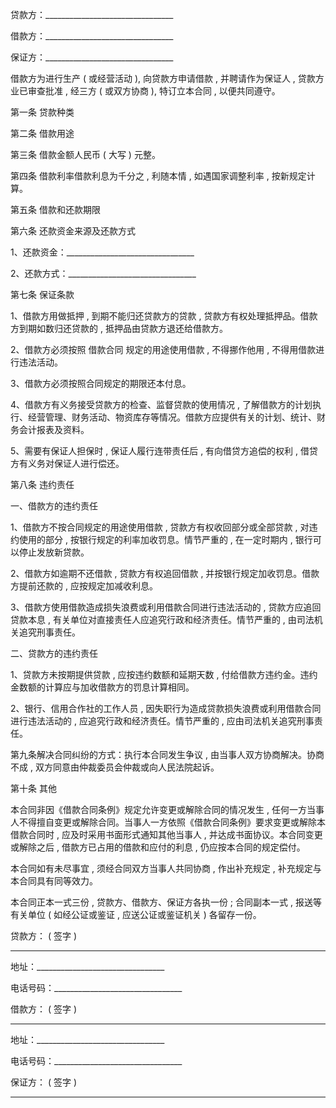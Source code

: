 
 



贷款方：________________________________




借款方：________________________________




保证方：________________________________




借款方为进行生产
(
或经营活动
),
向贷款方申请借款
,
并聘请作为保证人
,
贷款方业已审查批准
,
经三方
(
或双方协商
),
特订立本合同
,
以便共同遵守。




第一条 贷款种类




第二条 借款用途




第三条 借款金额人民币
(
大写
)
元整。




第四条 借款利率借款利息为千分之
,
利随本情
,
如遇国家调整利率
,
按新规定计算。




第五条 借款和还款期限




第六条 还款资金来源及还款方式




1、还款资金：________________________________




2、还款方式：________________________________




第七条 保证条款




1、借款方用做抵押
,
到期不能归还贷款方的贷款
,
贷款方有权处理抵押品。借款方到期如数归还贷款的
,
抵押品由贷款方退还给借款方。




2、借款方必须按照
借款合同
规定的用途使用借款
,
不得挪作他用
,
不得用借款进行违法活动。




3、借款方必须按照合同规定的期限还本付息。




4、借款方有义务接受贷款方的检查、监督贷款的使用情况
,
了解借款方的计划执行、经营管理、财务活动、物资库存等情况。借款方应提供有关的计划、统计、财务会计报表及资料。




5、需要有保证人担保时
,
保证人履行连带责任后
,
有向借贷方追偿的权利
,
借贷方有义务对保证人进行偿还。




第八条 违约责任




一、借款方的违约责任




1、借款方不按合同规定的用途使用借款
,
贷款方有权收回部分或全部贷款
,
对违约使用的部分
,
按银行规定的利率加收罚息。情节严重的
,
在一定时期内
,
银行可以停止发放新贷款。




2、借款方如逾期不还借款
,
贷款方有权追回借款
,
并按银行规定加收罚息。借款方提前还款的
,
应按规定加减收利息。




3、借款方使用借款造成损失浪费或利用借款合同进行违法活动的
,
贷款方应追回贷款本息
,
有关单位对直接责任人应追究行政和经济责任。情节严重的
,
由司法机关追究刑事责任。




二、贷款方的违约责任




1、贷款方未按期提供贷款
,
应按违约数额和延期天数
,
付给借款方违约金。违约金数额的计算应与加收借款方的罚息计算相同。




2、银行、信用合作社的工作人员
,
因失职行为造成贷款损失浪费或利用借款合同进行违法活动的
,
应追究行政和经济责任。情节严重的
,
应由司法机关追究刑事责任。




第九条解决合同纠纷的方式：执行本合同发生争议
,
由当事人双方协商解决。协商不成
,
双方同意由仲裁委员会仲裁或向人民法院起诉。




第十条 其他




本合同非因《借款合同条例》规定允许变更或解除合同的情况发生
,
任何一方当事人不得擅自变更或解除合同。当事人一方依照《借款合同条例》要求变更或解除本借款合同时
,
应及时采用书面形式通知其他当事人
,
并达成书面协议。本合同变更或解除之后
,
借款方已占用的借款和应付的利息
,
仍应按本合同的规定偿付。




本合同如有未尽事宜
,
须经合同双方当事人共同协商
,
作出补充规定
,
补充规定与本合同具有同等效力。




本合同正本一式三份
,
贷款方、借款方、保证方各执一份
;
合同副本一式
,
报送等有关单位
(
如经公证或鉴证
,
应送公证或鉴证机关
)
各留存一份。




贷款方：
(
签字
)
________________________________




地址：________________________________




电话号码：________________________________




借款方：
(
签字
)
________________________________




地址：________________________________




电话号码：________________________________




保证方：
(
签字
)
________________________________

 


 

 
 
 
 
 
  


  
 

  


  


  
 
 
 
 

